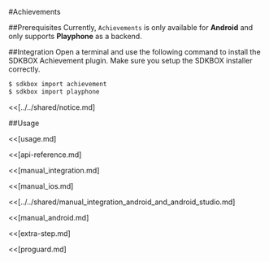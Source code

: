 <!--
Include Base: /Users/jtsm/Chukong-Inc/pr/en/src/achievement/v3-cpp
-->

#Achievements

##Prerequisites
Currently, `Achievements` is only available for __Android__ and only supports __Playphone__ as a backend.

##Integration
Open a terminal and use the following command to install the SDKBOX Achievement plugin. Make sure you setup the SDKBOX installer correctly.
```bash
$ sdkbox import achievement
$ sdkbox import playphone
```

<<[../../shared/notice.md]

<!--## Configuration
<<[../../shared/sdkbox_cloud.md]
<<[../../shared/remote_application_config.md]

<<[sdkbox-config-encrypt.md]-->

##Usage

<<[usage.md]

<<[api-reference.md]

<<[manual_integration.md]

<<[manual_ios.md]

<<[../../shared/manual_integration_android_and_android_studio.md]

<<[manual_android.md]

<<[extra-step.md]

<<[proguard.md]
